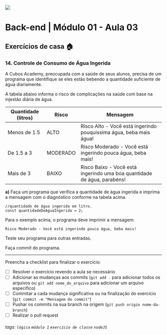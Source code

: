 ![](https://i.imgur.com/xG74tOh.png)

# Back-end | Módulo 01 - Aula 03

## Exercícios de casa 🏠

### 14. Controle de Consumo de Água Ingerida

A Cubos Academy, preocupada com a saúde de seus alunos, precisa de um programa que identifique se eles estão bebendo a quantidade suficiente de água diariamente.

A tabela abaixo informa o risco de complicações na saúde com base na injestão diária de água.

| Quantidade (litros) | Risco      | Mensagem                                                                         |
| ------------------- | ---------- | -------------------------------------------------------------------------------- |
| Menos de 1.5        | ALTO       | Risco Alto - Você está ingerindo pouquissima água, beba mais água!               |
| De 1.5 a 3          | MODERADO   | Risco Moderado - Você está ingerindo pouca água, beba mais!                      |
| Mais de 3           | BAIXO      | Risco Baixo - Você está ingerindo uma boa quantidade de água, parabéns!          |

**a)** Faça um programa que verifica a quantidade de água ingerida e imprima a mensagem com o diagnóstico conforme na tabela acima.

```javascript=
//quantidade de água ingerida em litro.
const quantidadeDeAguaIngerida = 2;
```

Para o exemplo acima, o programa deve imprimir a mensagem:

`Risco Moderado - Você está ingerindo pouca água, beba mais!`

Teste seu programa para outras entradas.

Faça commit do programa.

---

Preencha a checklist para finalizar o exercício:

- [ ] Resolver o exercício revendo a aula se necessário
- [ ] Adicionar as mudanças aos commits (`git add .` para adicionar todos os arquivos ou `git add nome_do_arquivo` para adicionar um arquivo específico)
- [ ] Commitar a cada mudança significativa ou na finalização do exercício (`git commit -m "Mensagem do commit"`)
- [ ] Pushar os commits na sua branch na origem (`git push origin nome-da-branch`)
- [ ] Realizar o pull request

###### tags: `lógica` `módulo 1` `exercício de classe` `nodeJS`
